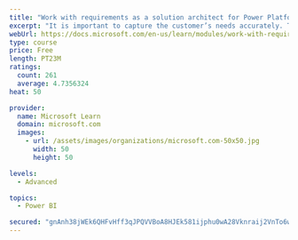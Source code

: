 ```yaml
---
title: "Work with requirements as a solution architect for Power Platform and Dynamics 365"
excerpt: "It is important to capture the customer’s needs accurately. This module explains how to capture requirements and identify functional and non-functional items."
webUrl: https://docs.microsoft.com/en-us/learn/modules/work-with-requirements/
type: course
price: Free
length: PT23M
ratings:
  count: 261
  average: 4.7356324
heat: 50

provider:
  name: Microsoft Learn
  domain: microsoft.com
  images:
    - url: /assets/images/organizations/microsoft.com-50x50.jpg
      width: 50
      height: 50

levels:
  - Advanced

topics:
  - Power BI

secured: "gnAnh38jWEk6QHFvHff3qJPQVVBoA8HJEk581ijphu0wA28Vknraij2VnTo6wMjTNOL9HVewD7KZD51z3q6VFKhJVYEpawvqgURllH+fHdvYi/yOJHQssGd1XjEymQujRH+3tCsruPiB6pHP+PB1fG15eH7c+Y5lkpur453+IYpfRyhVdO2gx7djrouNZQOG3fs9RJ3k3MdLFg0f5cdZyzVx26ZoNZOatJ4r8q2Migh2gOdfSgcRsQ60doz3UNO3S/mqOj1g+vn0WZ4u2G+7PH55st9SEu03CKYVmw1pHPoC3qnX1lTTvExIJfu9wgsALWi8k8ftPLvzpaHWrvLuossuAhlwOHuMbPhkEtBBJTkE5roero99iWCkSIdtK5/9cjo7djUoBo4E1Sm2VqEq8Eq/nzVJLdEfoiy+9DrB3O0=;k6SuQ/xXP1bdMX2O/rYmJg=="
---
```


